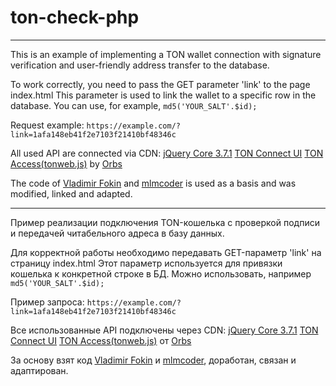 # ton-check-php
-----------

This is an example of implementing a TON wallet connection with signature verification and user-friendly address transfer to the database.

To work correctly, you need to pass the GET parameter 'link' to the page index.html
This parameter is used to link the wallet to a specific row in the database. You can use, for example, `md5('YOUR_SALT'.$id);`

Request example: `https://example.com/?link=1afa148eb41f2e7103f21410bf48346c`

All used API are connected via CDN:
[jQuery Core 3.7.1](https://releases.jquery.com/)
[TON Connect UI](https://ton-connect.github.io/sdk/modules/_tonconnect_ui.html)
[TON Access(tonweb.js)](https://www.orbs.com/ton-access/) by [Orbs](https://github.com/orbs-network)

The code of [Vladimir Fokin](https://github.com/vladimirfokingithub/Ton-Connect-Proof-Php-Check) and [mlmcoder](https://ru.stackoverflow.com/questions/1536914/1542252#1542252) is used as a basis and was modified, linked and adapted.

-----------

Пример реализации подключения TON-кошелька с проверкой подписи и передачей читабельного адреса в базу данных.

Для корректной работы необходимо передавать GET-параметр 'link' на страницу index.html
Этот параметр используется для привязки кошелька к конкретной строке в БД. Можно использовать, например `md5('YOUR_SALT'.$id);`

Пример запроса: `https://example.com/?link=1afa148eb41f2e7103f21410bf48346c`

Все использованные API подключены через CDN:
[jQuery Core 3.7.1](https://releases.jquery.com/)
[TON Connect UI](https://ton-connect.github.io/sdk/modules/_tonconnect_ui.html)
[TON Access(tonweb.js)](https://www.orbs.com/ton-access/) от [Orbs](https://github.com/orbs-network)

За основу взят код [Vladimir Fokin](https://github.com/vladimirfokingithub/Ton-Connect-Proof-Php-Check) и [mlmcoder](https://ru.stackoverflow.com/questions/1536914/1542252#1542252), доработан, связан и адаптирован.